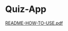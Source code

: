 # Quiz-App
[README-HOW-TO-USE.pdf](https://github.com/AR4152/Quiz-App/files/6983805/README-HOW-TO-USE.pdf)
